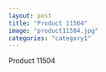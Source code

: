 ```yaml
---
layout: post
title: "Product 11504"
image: "product11504.jpg"
categories: "category1"
---
```

Product 11504
